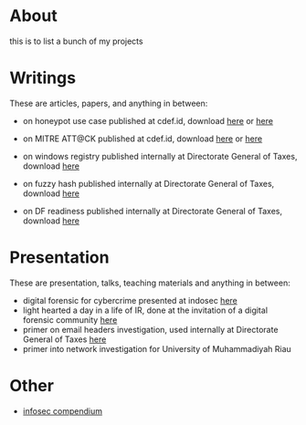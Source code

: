 # About

this is to list a bunch of my projects

# Writings

These are articles, papers, and anything in between:

- on honeypot use case published at cdef.id, download [here]( ) or [here](writings/The%20Fault%20in%20Our%20Shells.pdf)

- on  MITRE ATT@CK published at cdef.id, download [here](https://cdef.id/cdef-buletin-edisi-1-2022/) or [here](writings/CDEF%20Buletin%20Edisi%201%20Tahun%202022.pdf)

- on windows registry published internally at Directorate General of Taxes, download [here](writings/Analisis%20Aktivitas%20User%20melalui%20Windows%20Registry.pdf)

- on fuzzy hash published internally at Directorate General of Taxes, download [here](writings/mencari%20jerami%20di%20antara%20tumpukan%20jarum%20dengan%20fuzzy%20hash.pdf)

- on DF readiness published internally at Directorate General of Taxes, download [here](writings/Digital%20Forensics%20Readiness.pdf)

# Presentation

These are presentation, talks, teaching materials and anything in between:

- digital forensic for cybercrime presented at indosec [here](ppt/df%20for%20cybercrime.pdf)
- light hearted a day in a life of IR, done at the invitation of a digital forensic community [here](ppt/day%20in%20the%20life%20of%20IR.pdf)
- primer on email headers investigation, used internally at Directorate General of Taxes [here](ppt/email.pdf)
- primer into network investigation for University of Muhammadiyah Riau

# Other
- [infosec compendium](https://aldosimon.com/infosec-compendium-page)